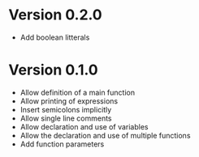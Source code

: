 # Version 0.2.0

- Add boolean litterals

# Version 0.1.0

- Allow definition of a main function
- Allow printing of expressions
- Insert semicolons implicitly
- Allow single line comments
- Allow declaration and use of variables
- Allow the declaration and use of multiple functions
- Add function parameters
